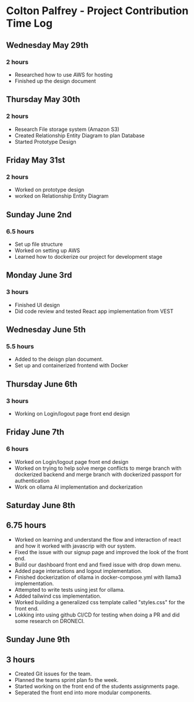 # Colton Palfrey - Project Contribution Time Log
## Wednesday May 29th
### 2 hours
- Researched how to use AWS for hosting
- Finished up the design document

## Thursday May 30th
### 2 hours
- Research File storage system (Amazon S3)
- Created Relationship Entity Diagram to plan Database
- Started Prototype Design

## Friday May 31st
### 2 hours
- Worked on prototype design
- worked on Relationship Entity Diagram

## Sunday June 2nd
### 6.5 hours
- Set up file structure
- Worked on setting up AWS
- Learned how to dockerize our project for development stage

## Monday June 3rd
### 3 hours
- Finished UI design
- Did code review and tested React app implementation from VEST

## Wednesday June 5th
### 5.5 hours
- Added to the deisgn plan document.
- Set up and containerized frontend with Docker

## Thursday June 6th
### 3 hours
- Working on Login/logout page front end design

## Friday June 7th
### 6 hours
- Worked on Login/logout page front end design
- Worked on trying to help solve merge conflicts to merge branch with dockerized backend and merge branch with dockerized passport for authentication
- Work on ollama AI implementation and dockerization

## Saturday June 8th
## 6.75 hours
- Worked on learning and understand the flow and interaction of react and how it worked with javascrip with our system.
- Fixed the issue with our signup page and improved the look of the front end.
- Build our dashboard front end and fixed issue with drop down menu.
- Added page interactions and logout implementation.
- Finished dockerization of ollama in docker-compose.yml with llama3 implementation.
- Attempted to write tests using jest for ollama.
- Added tailwind css implementation.
- Worked building a generalized css template called "styles.css" for the front end.
- Lokking into using github CI/CD for testing when doing a PR and did some research on DRONECI.

## Sunday June 9th
## 3 hours
- Created Git issues for the team.
- Planned the teams sprint plan fo the week.
- Started working on the front end of the students assignments page.
- Seperated the front end into more modular components.


